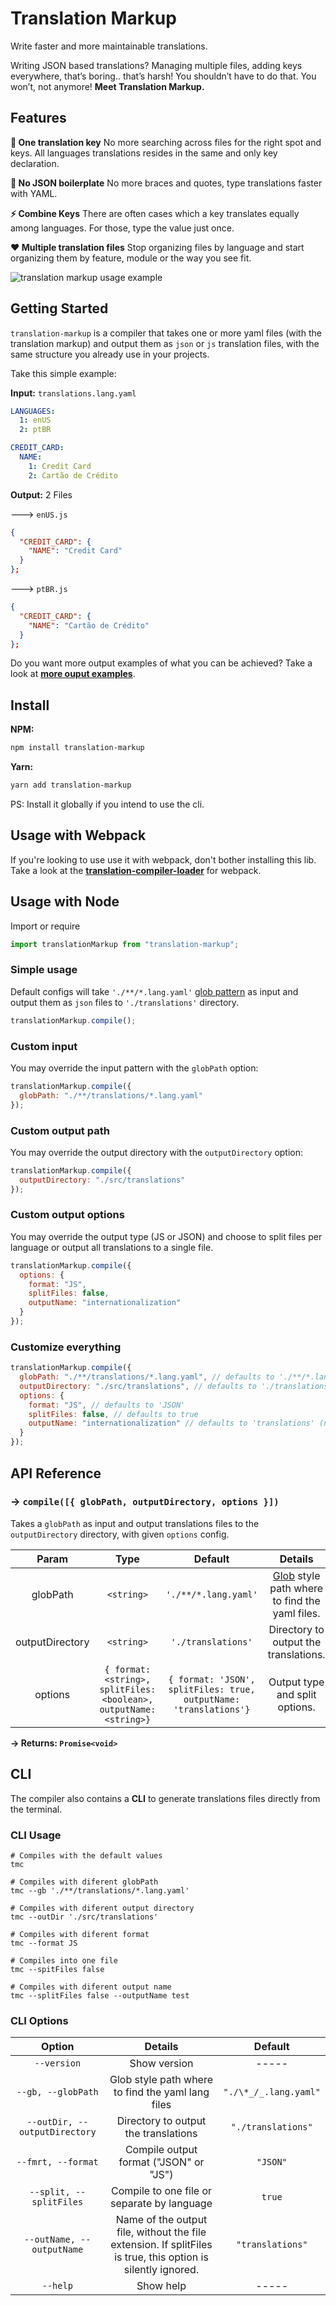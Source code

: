 # Translation Markup

Write faster and more maintainable translations.

Writing JSON based translations? Managing multiple files, adding keys everywhere, that’s boring.. that’s harsh! You shouldn’t have to do that. You won’t, not anymore! **Meet Translation Markup.**

## Features

**🔑 One translation key**
No more searching across files for the right spot and keys. All languages translations resides in the same and only key declaration.

**🚀 No JSON boilerplate**
No more braces and quotes, type translations faster with YAML.

**⚡️ Combine Keys**
There are often cases which a key translates equally among languages. For those, type the value just once.

**❤️ Multiple translation files**
Stop organizing files by language and start organizing them by feature, module or the way you see fit.

![translation markup usage example](/assets/example.png)

## Getting Started

`translation-markup` is a compiler that takes one or more yaml files (with the translation markup) and output them as `json` or `js` translation files, with the same structure you already use in your projects.

Take this simple example:

**Input:** `translations.lang.yaml`

```yaml
LANGUAGES:
  1: enUS
  2: ptBR

CREDIT_CARD:
  NAME:
    1: Credit Card
    2: Cartão de Crédito
```

**Output:** 2 Files

---> `enUS.js`

```json
{
  "CREDIT_CARD": {
    "NAME": "Credit Card"
  }
};
```

---> `ptBR.js`

```json
{
  "CREDIT_CARD": {
    "NAME": "Cartão de Crédito"
  }
};
```

Do you want more output examples of what you can be achieved? Take a look at **[more ouput examples](output-examples.md)**.

## Install

**NPM:**

```sh
npm install translation-markup
```

**Yarn:**

```sh
yarn add translation-markup
```

PS: Install it globally if you intend to use the cli.

## Usage with Webpack

If you're looking to use use it with webpack, don't bother installing this lib. Take a look at the **[translation-compiler-loader](todo-link)** for webpack.

## Usage with Node

Import or require

```js
import translationMarkup from "translation-markup";
```

### Simple usage

Default configs will take `'./**/*.lang.yaml'` [glob pattern](https://github.com/isaacs/node-glob) as input and output them as `json` files to `'./translations'` directory.

```js
translationMarkup.compile();
```

### Custom input

You may override the input pattern with the `globPath` option:

```js
translationMarkup.compile({
  globPath: "./**/translations/*.lang.yaml"
});
```

### Custom output path

You may override the output directory with the `outputDirectory` option:

```js
translationMarkup.compile({
  outputDirectory: "./src/translations"
});
```

### Custom output options

You may override the output type (JS or JSON) and choose to split files per language or output all translations to a single file.

```js
translationMarkup.compile({
  options: {
    format: "JS",
    splitFiles: false,
    outputName: "internationalization"
  }
});
```

### Customize everything

```js
translationMarkup.compile({
  globPath: "./**/translations/*.lang.yaml", // defaults to './**/*.lang.yaml'
  outputDirectory: "./src/translations", // defaults to './translations'
  options: {
    format: "JS", // defaults to 'JSON'
    splitFiles: false, // defaults to true
    outputName: "internationalization" // defaults to 'translations' (name of the single translation file, applicable only when splitFiles=false)
  }
});
```

## API Reference

### -> `compile([{ globPath, outputDirectory, options }])`

Takes a `globPath` as input and output translations files to the `outputDirectory` directory, with given `options` config.

|      Param      |                                Type                                |                              Default                              |                                       Details                                       |
| :-------------: | :----------------------------------------------------------------: | :---------------------------------------------------------------: | :---------------------------------------------------------------------------------: |
|    globPath     |                             `<string>`                             |                       `'./**/*.lang.yaml'`                        | [Glob](https://www.npmjs.com/package/glob) style path where to find the yaml files. |
| outputDirectory |                             `<string>`                             |                        `'./translations'`                         |                        Directory to output the translations.                        |
|     options     | `{ format: <string>, splitFiles: <boolean>, outputName: <string>}` | `{ format: 'JSON', splitFiles: true, outputName: 'translations'}` |                           Output type and split options.                            |

**&rarr; Returns: `Promise<void>`**

## CLI

The compiler also contains a **CLI** to generate translations files directly from the terminal.

### CLI Usage

```
# Compiles with the default values
tmc

# Compiles with diferent globPath
tmc --gb './**/translations/*.lang.yaml'

# Compiles with diferent output directory
tmc --outDir './src/translations'

# Compiles with diferent format
tmc --format JS

# Compiles into one file
tmc --spitFiles false

# Compiles with diferent output name
tmc --splitFiles false --outputName test
```

### CLI Options

|            Option             |                                                   Details                                                    |        Default        |
| :---------------------------: | :----------------------------------------------------------------------------------------------------------: | :-------------------: |
|          `--version`          |                                                 Show version                                                 |         -----         |
|      `--gb, --globPath`       |                              Glob style path where to find the yaml lang files                               | `"./\*_/_.lang.yaml"` |
| `--outDir, --outputDirectory` |                                     Directory to output the translations                                     |  `"./translations"`   |
|      `--fmrt, --format`       |                                    Compile output format ("JSON" or "JS")                                    |       `"JSON"`        |
|    `--split, --splitFiles`    |                                 Compile to one file or separate by language                                  |        `true`         |
|   `--outName, --outputName`   | Name of the output file, without the file extension. If splitFiles is true, this option is silently ignored. |   `"translations"`    |
|           `--help`            |                                                  Show help                                                   |         -----         |
